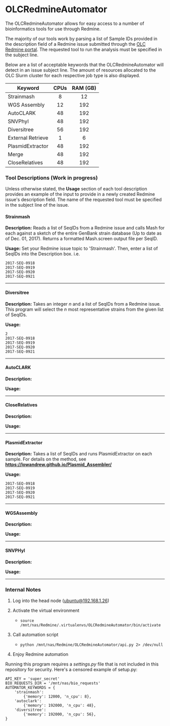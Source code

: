 # OLCRedmineAutomator

The OLCRedmineAutomator allows for easy access to a number of
bioinformatics tools for use through Redmine.

The majority of our tools work by parsing a list of Sample IDs provided
in the description field of a Redmine issue submitted through the
[OLC Redmine portal](http://redmine.biodiversity.agr.gc.ca/projects/cfia/).
The requested tool to run the analysis must be specified in the subject line.

Below are a list of acceptable keywords that the OLCRedmineAutomator
will detect in an issue subject line. The amount of resources allocated
to the OLC Slurm cluster for each respective job type is also displayed.

| Keyword          | CPUs |  RAM (GB)|
| ---------------  |:----:|:--------:|
| Strainmash       | 8    |  12      |
| WGS Assembly     | 12   |  192     |
| AutoCLARK        | 48   |  192     |
| SNVPhyl          | 48   |  192     |
| Diversitree      | 56   |  192     |
| External Retrieve| 1    |  6       |
| PlasmidExtractor | 48   |  192     |
| Merge            | 48   |  192     |
| CloseRelatives   | 48   |  192     |


### Tool Descriptions (Work in progress)
Unless otherwise stated, the **Usage** section of each tool description
provides an example of the input to provide in a newly created Redmine
issue's description field. The name of the requested tool must be
specified in the subject line of the issue.

#### Strainmash
**Description:** Reads a list of SeqIDs from a Redmine issue and calls Mash for each against a sketch of the entire GenBank strain database (Up to date as of Dec. 01, 2017). Returns a formatted Mash.screen output file per SeqID.

**Usage:** Set your Redmine issue topic to 'Strainmash'.
Then, enter a list of SeqIDs into the Description box. i.e.
```
2017-SEQ-0918
2017-SEQ-0919
2017-SEQ-0920
2017-SEQ-0921
```

---
#### Diversitree
**Description:** Takes an integer *n* and a list of SeqIDs from a Redmine issue.
This program will select the *n* most representative strains from the given list of SeqIDs.

**Usage:**
```
2
2017-SEQ-0918
2017-SEQ-0919
2017-SEQ-0920
2017-SEQ-0921
```

---
#### AutoCLARK
**Description:**

**Usage:**

---
#### CloseRelatives
**Description:**

**Usage:**

---
#### PlasmidExtractor
**Description:** Takes a list of SeqIDs and runs PlasmidExtractor on each sample.
For details on the method, see __https://lowandrew.github.io/Plasmid_Assembler/__

**Usage:**
```
2017-SEQ-0918
2017-SEQ-0919
2017-SEQ-0920
2017-SEQ-0921
```

---
#### WGSAssembly
**Description:**

**Usage:**

---
#### SNVPHyl
**Description:**

**Usage:**

---


### Internal Notes
1. Log into the head node (ubuntu@192.168.1.26)

2. Activate the virtual environment
    - ```source /mnt/nas/Redmine/.virtualenvs/OLCRedmineAutomator/bin/activate```

3. Call automation script
    - ```python /mnt/nas/Redmine/OLCRedmineAutomator/api.py 2> /dev/null```

4. Enjoy Redmine automation

Running this program requires a *settings.py* file that is not included in
this repository for security. Here's a censored example of setup.py:

```
API_KEY = 'super_secret'
BIO_REQUESTS_DIR = '/mnt/nas/bio_requests'
AUTOMATOR_KEYWORDS = {
    'strainmash':
        {'memory': 12000, 'n_cpu': 8},
    'autoclark':
        {'memory': 192000, 'n_cpu': 48},
    'diversitree':
        {'memory': 192000, 'n_cpu': 56},
}
```